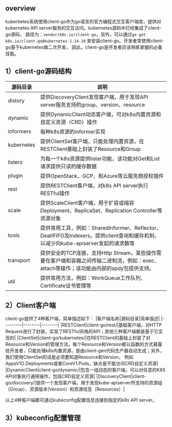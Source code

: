 overview
----
kuberbetes系统使用client-go作为go语言的官方编程式交互客户端库，提供对kubernetes API server服务的交互访问。kubernetes源码中已经集成了client-go源码，
路径为：`vendor/k8s.io/client-go`，另外，可以通过`go get k8s.io/client-go@kubernetes-1.14.10` 来安装client-go。开发者常使用client-go基于kubernetes做二次开发，
因此，client-go是开发者应该熟练掌握的必备技能。

1）client-go源码结构
----
|源码目录|说明|
|--------|----|
|distory |提供DiscoveryClient发现客户端，用于发现API server服务支持的group、version、resource|
|dynamic |提供DynamicClient动态客户端，可对k8s内置资源和自定义资源（CRD）操作|
|informers|每种k8s资源的informer实现|
|kubernetes|提供ClientSet客户端，只能处理内置资源，在RESTClient基础上封装了Resource和Group|
|listers |为每一个k8s资源提供lister功能，该功能对Get和List请求提供只读的缓存数据|
|plugin  |提供OpenStack、GCP、和Azure等云服务商授权插件|
|rest    |提供RESTClient客户端，对k8s API server执行RESTful操作|
|scale   |提供ScaleClient客户端，用于扩容或缩容Deployment、ReplicaSet、Replication Controller等资源对象|
|tools   |提供常用工具，例如：SharedInformer、Reflector、DealtFIFO及Indexers。提供client查询和缓存机制，以减少向kube-apiserver发起的请求数等|
|transport|提供安全的TCP连接，支持Http Stream，某些操作需要在客户端和容器之间传输二进制流，例如：exec、attach等操作；该功能由内部的spdy包提供支持。|
|util    |提供常用方法，例如：WorkQueue工作队列、Certificate证书管理等|

2）Client客户端
----

client-go提供了4种客户端，简单描述如下：
|客户端名称|源码目录|简单描述|
|---------|--------|--------|
|RESTClient|client-go/rest/|基础客户端，对HTTP Request进行了封装，实现了RESTful风格的API；其他三种客户端都是基于它实现的|
|ClientSet|client-go/kubernetes/|在RESTClient的基础上封装了对Resource和Version的管理方法，每个Resource和Version都以函数的方式暴露给开发者，只能处理k8s内置资源，是由client-gen代码生产器自动生成；另外，我们使用ClientSet的话是必须要知道Resource和Version， 例如AppsV1().Deployments或者CoreV1.Pods，缺点是不能访问CRD自定义资源|
|DynamicClient|client-go/dynamic/|包含一组动态的客户端，可以对任意的K8S API对象执行通用操作，包括CRD自定义资源|
|DiscoveryClient|client-go/discovery/|提供一个发现客户端，用于发现kube-apiserver所支持的资源组（Group）、资源版本(Version）和资源信息（Resources）|

以上4种客户端都可通过kubeconfig配置信息连接到指定的k8s API server。

3）kubeconfig配置管理
----

